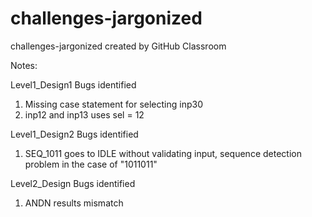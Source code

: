 # challenges-jargonized
challenges-jargonized created by GitHub Classroom

Notes:

Level1_Design1 Bugs identified
1. Missing case statement for selecting inp30
2. inp12 and inp13 uses sel = 12

Level1_Design2 Bugs identified
1. SEQ_1011 goes to IDLE without validating input, sequence detection problem in the case of "1011011"

Level2_Design Bugs identified
1. ANDN results mismatch
